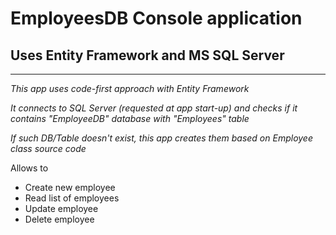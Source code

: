 # EmployeesDB Console application
## Uses Entity Framework and MS SQL Server

---------
*This app uses code-first approach with Entity Framework*

*It connects to SQL Server (requested at app start-up) and checks if it contains "EmployeeDB" database with "Employees" table*

*If such DB/Table doesn't exist, this app creates them based on Employee class source code*

Allows to

- Create new employee
- Read list of employees
- Update employee
- Delete employee

